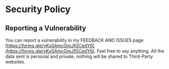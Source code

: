 # Security Policy

## Reporting a Vulnerability

You can report a vulnerability in my FEEDBACK AND ISSUES page [https://forms.gle/yKoSAmcGmJfGCedY6](https://forms.gle/yKoSAmcGmJfGCedY6). Feel free to say anything.
All the data sent is personal and private, nothing will be shared to Third-Party websites.
